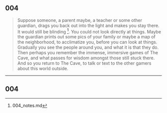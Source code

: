 ## 004
>Suppose someone, a parent maybe, a teacher or some other guardian, drags you back out into the light and makes you stay there. It would still be blinding [^1]. You could not look directly at things. Maybe the guardian prints out some pics of your family or maybe a map of the neighborhood, to acclimatize you, before you can look at things. Gradually you see the people around you, and what it is that they do. Then perhaps you remember the immense, immersive games of The Cave, and what passes for wisdom amongst those still stuck there. And so you return to The Cave, to talk or text to the other gamers about this world outside.



[^1]: 004_notes.md

----

## 004

